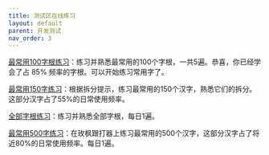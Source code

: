 ```yaml
---
title: 测试区在线练习
layout: default
parent: 开发测试
nav_order: 3
---
```


[最常用100字根练习](../../beta/practice/practice_100)：练习并熟悉最常用的100个字根，一共5遍。恭喜，你已经学会了占 85% 频率的字根。可以开始练习常用字了。

[最常用150字练习](../../beta/practice/practice_characters)：根据拆分提示，练习最常用的150个汉字，熟悉它们的拆分。这部分汉字占了55%的日常使用频率。

[全部字根练习](../../beta/practice/practice)：练习并熟悉全部字根，每日1遍。

[最常用500字练习](https://kylebing.cn/tools/typepad/)：在玫枫跟打器上练习最常用的500个汉字，这部分汉字占了将近80%的日常使用频率。每日1遍。
